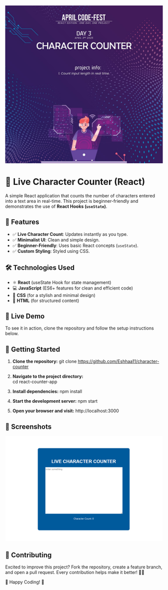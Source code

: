 ![App Screenshot](src/assets/character.jpg)

# 📝 Live Character Counter (React)

A simple React application that counts the number of characters entered into a text area in real-time. This project is beginner-friendly and demonstrates the use of **React Hooks (`useState`)**.

## 📌 Features
- ✅ **Live Character Count**: Updates instantly as you type.
- ✅ **Minimalist UI**: Clean and simple design.
- ✅ **Beginner-Friendly**: Uses basic React concepts (`useState`).
- ✅ **Custom Styling**: Styled using CSS.

## 🛠️ Technologies Used
- ⚛️ **React** (useState Hook for state management)
- 💻 **JavaScript** (ES6+ features for clean and efficient code)
- 🎨 **CSS** (for a stylish and minimal design)
- 📄 **HTML** (for structured content)


## 🚀 Live Demo
To see it in action, clone the repository and follow the setup instructions below.

## 🚀 Getting Started

1. **Clone the repository:**
   git clone https://github.com/Eshhaa11/character-counter

2. **Navigate to the project directory:**    
   cd react-counter-app

3. **Install dependencies:**
   npm install

4. **Start the development server:**
   npm start

5. **Open your browser and visit:**
   http://localhost:3000


## 🎨 Screenshots
![App Screenshot](src/assets/image.png)

## 🤝 Contributing
Excited to improve this project? Fork the repository, create a feature branch, and open a pull request. Every contribution helps make it better! 🚀✨

🎉 Happy Coding! 🚀
